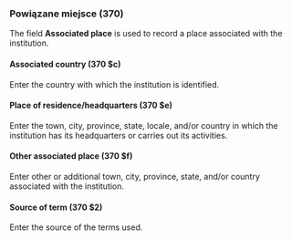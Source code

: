 ### Powiązane miejsce (370)

The field **Associated place** is used to record a place associated with the institution.

#### Associated country (370 $c)

Enter the country with which the institution is identified.

#### Place of residence/headquarters (370 $e)

Enter the town, city, province, state, locale, and/or country in which the institution has its headquarters or carries out its activities.

#### Other associated place (370 $f)

Enter other or additional town, city, province, state, and/or country associated with the institution.

#### Source of term (370 $2)

Enter the source of the terms used.
